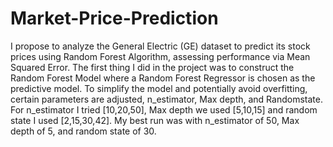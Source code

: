# Market-Price-Prediction
I propose to analyze the General Electric (GE) dataset to predict its stock prices using Random Forest Algorithm, assessing performance via Mean Squared Error.
The first thing I did in the project was to construct the Random Forest Model where a
Random Forest Regressor is chosen as the predictive model. To simplify the model and
potentially avoid overfitting, certain parameters are adjusted, n_estimator, Max depth,
and Randomstate. For n_estimator I tried [10,20,50], Max depth we used [5,10,15] and
random state I used [2,15,30,42]. My best run was with n_estimator of 50, Max depth of
5, and random state of 30.

